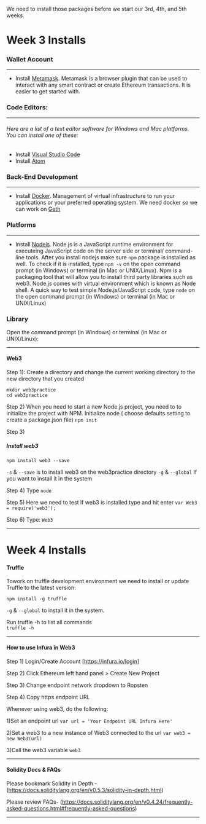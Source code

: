 
We need to install those packages before we start our 3rd, 4th, and 5th weeks.
# Week 3 Installs


### Wallet Account

---

* Install [Metamask](https://metamask.io/). 
Metamask is a browser plugin that can be used to interact with any smart contract or create Ethereum transactions. It is easier to get started with.

### Code Editors:

---

###### Here are a list of a text editor software for Windows and Mac platforms. You can install one of these:
* Install [Visual Studio Code](https://code.visualstudio.com)
* Install [Atom](https://atom.io/)

### Back-End Development

---

* Install [Docker](https://docs.docker.com/desktop/).
    Management of virtual infrastructure to run your applications or your preferred operating system. We need docker so we can work on [Geth](https://github.com/ethereum/go-ethereum) 

### Platforms

---

* Install [Nodejs](https://nodejs.org/en/).
Node.js is a JavaScript runtime environment for executeing JavaScript code on the server side or terminal/ command-line tools. 
After you install nodejs make sure ```npm``` package is installed as well. To check if it is installed, type ```npm -v``` on the open command prompt (in Windows) or terminal (in Mac or UNIX/Linux). Npm is a packaging tool that will allow you to install third party libraries such as web3. Node.js comes with virtual environment which is known as Node shell. 
A quick way to test simple Node.js/JavaScript code, type ```node``` on the open command prompt (in Windows) or terminal (in Mac or UNIX/Linux) 

### Library 

Open the command prompt (in Windows) or terminal (in Mac or UNIX/Linux):

---

#### Web3

Step 1): Create a directory and change the current working directory to the new directory that you created
```
mkdir web3practice
cd web3practice
```
Step 2)
When you need to start a new Node.js project, you need to to initialize the project with NPM.
Initialize node ( choose defaults setting to create a package.json file)
```npm init```

Step 3)
##### Install web3 
```npm install web3 --save```

```-s``` &  ```--save``` is to install web3 on the web3practice directory
```-g``` & ```--global``` If you want to install it in the system

Step 4)
Type ```node```

Step 5)
Here we need to test if web3 is installed type and hit enter 
```var Web3 = require('web3');```

Step 6)
Type:
```Web3```

---

# Week 4 Installs

#### Truffle

Towork on truffle development environment we need to install or update Truffle to the latest version: 

```npm install -g truffle ```

```-g``` & ```--global``` to install it in the system.

Run truffle -h to list all commands  
```truffle -h```


---

#### How to use Infura in Web3

Step 1) Login/Create Account [https://infura.io/login]

Step 2) Click Ethereum left hand panel > Create New Project 

Step 3) Change endpoint network dropdown to Ropsten

Step 4) Copy https endpoint URL

Whenever using web3, do the following:

1)Set an endpoint url
```var url = 'Your Endpoint URL Infura Here'```

2)Set a web3 to a new instance of Web3 connected to the url
```var web3 = new Web3(url)```

3)Call the web3 variable
```web3```



---

#### Solidity Docs & FAQs

Please bookmark Solidity in Depth - (https://docs.soliditylang.org/en/v0.5.3/solidity-in-depth.html)

Please review FAQs- (https://docs.soliditylang.org/en/v0.4.24/frequently-asked-questions.html#frequently-asked-questions)


---
